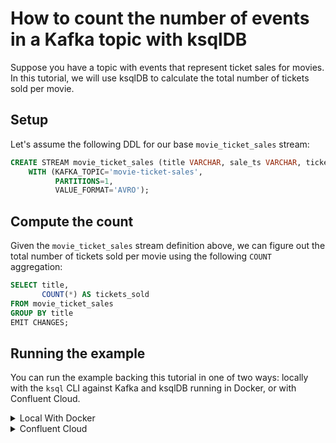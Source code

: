 <!-- title: How to count the number of events in a Kafka topic with ksqlDB -->
<!-- description: In this tutorial, learn how to count the number of events in a Kafka topic with ksqlDB, with step-by-step instructions and supporting code. -->

# How to count the number of events in a Kafka topic with ksqlDB

Suppose you have a topic with events that represent ticket sales for movies. In this tutorial, we will use ksqlDB to
calculate the total number of tickets sold per movie.

## Setup

Let's assume the following DDL for our base `movie_ticket_sales` stream:

```sql
CREATE STREAM movie_ticket_sales (title VARCHAR, sale_ts VARCHAR, ticket_total_value INT)
    WITH (KAFKA_TOPIC='movie-ticket-sales',
          PARTITIONS=1,
          VALUE_FORMAT='AVRO');
```

## Compute the count

Given the `movie_ticket_sales` stream definition above, we can figure out the total number of tickets sold per movie using
the following `COUNT` aggregation:

```sql
SELECT title,
       COUNT(*) AS tickets_sold
FROM movie_ticket_sales
GROUP BY title
EMIT CHANGES;
```

## Running the example

You can run the example backing this tutorial in one of two ways: locally with the `ksql` CLI against Kafka and ksqlDB running in Docker, or with Confluent Cloud.

<details>
  <summary>Local With Docker</summary>

  ### Prerequisites

  * Docker running via [Docker Desktop](https://docs.docker.com/desktop/) or [Docker Engine](https://docs.docker.com/engine/install/)
  * [Docker Compose](https://docs.docker.com/compose/install/). Ensure that the command `docker compose version` succeeds.

  ### Run the commands

  Clone the `confluentinc/tutorials` GitHub repository (if you haven't already) and navigate to the `tutorials` directory:

  ```shell
  git clone git@github.com:confluentinc/tutorials.git
  cd tutorials
  ```

  Start ksqlDB and Kafka:

  ```shell
  docker compose -f ./docker/docker-compose-ksqldb.yml up -d
  ```

  Next, open the ksqlDB CLI:

  ```shell
  docker exec -it ksqldb-cli ksql http://ksqldb-server:8088
  ```

  Run the following SQL statements to create the `movie_ticket_sales` stream backed by Kafka running in Docker and populate it with
  test data.

  ```sql
  CREATE STREAM movie_ticket_sales (title VARCHAR, sale_ts VARCHAR, ticket_total_value INT)
      WITH (KAFKA_TOPIC='movie-ticket-sales',
            PARTITIONS=1,
            VALUE_FORMAT='AVRO');
  ```

  ```sql
  INSERT INTO movie_ticket_sales (title, sale_ts, ticket_total_value) VALUES ('Unfrosted', '2024-09-18T10:00:00Z', 10);
  INSERT INTO movie_ticket_sales (title, sale_ts, ticket_total_value) VALUES ('Family Switch', '2024-09-18T10:00:00Z', 12);
  INSERT INTO movie_ticket_sales (title, sale_ts, ticket_total_value) VALUES ('Family Switch', '2024-09-18T10:01:00Z', 12);
  INSERT INTO movie_ticket_sales (title, sale_ts, ticket_total_value) VALUES ('Twisters', '2024-09-18T10:01:31Z', 12);
  INSERT INTO movie_ticket_sales (title, sale_ts, ticket_total_value) VALUES ('Family Switch', '2024-09-18T10:01:36Z', 24);
  INSERT INTO movie_ticket_sales (title, sale_ts, ticket_total_value) VALUES ('Twisters', '2024-09-18T10:02:00Z', 18);
  INSERT INTO movie_ticket_sales (title, sale_ts, ticket_total_value) VALUES ('Twisters', '2024-09-18T11:40:00Z', 36);
  INSERT INTO movie_ticket_sales (title, sale_ts, ticket_total_value) VALUES ('Twisters', '2024-09-18T11:40:09Z', 18);
  ```

  Finally, run the aggregating count query. Note that we first tell ksqlDB to consume from the beginning of the stream, and we also configure the query to use caching so that we only get a single output record per key (movie title).

  ```sql
  SET 'auto.offset.reset'='earliest';
  SET 'ksql.streams.cache.max.bytes.buffering' = '10000000';

  SELECT title,
         COUNT(*) AS tickets_sold
  FROM movie_ticket_sales
  GROUP BY title
  EMIT CHANGES;
  ```

  The query output should look like this:

  ```plaintext
  +----------------------------------+----------------------------------+
  |TITLE                             |TICKETS_SOLD                      |
  +----------------------------------+----------------------------------+
  |Unfrosted                         |1                                 |
  |Family Switch                     |3                                 |
  |Twisters                          |4                                 |
  +----------------------------------+----------------------------------+
  ```

  When you are finished, exit the ksqlDB CLI by entering `CTRL-D` and clean up the containers used for this tutorial by running:

  ```shell
  docker compose -f ./docker/docker-compose-ksqldb.yml down
  ```

</details>

<details>
  <summary>Confluent Cloud</summary>

  ### Prerequisites

  * A [Confluent Cloud](https://confluent.cloud/signup) account
  * The [Confluent CLI](https://docs.confluent.io/confluent-cli/current/install.html) installed on your machine

  ### Create Confluent Cloud resources

  Login to your Confluent Cloud account:

  ```shell
  confluent login --prompt --save
  ```

  Install a CLI plugin that will streamline the creation of resources in Confluent Cloud:

  ```shell
  confluent plugin install confluent-cloud_kickstart
  ```

  Run the following command to create a Confluent Cloud environment and Kafka cluster. This will create 
  resources in AWS region `us-west-2` by default, but you may override these choices by passing the `--cloud` argument with
  a value of `aws`, `gcp`, or `azure`, and the `--region` argument that is one of the cloud provider's supported regions,
  which you can list by running `confluent kafka region list --cloud <CLOUD PROVIDER>`
  
  ```shell
  confluent cloud-kickstart --name ksqldb-tutorial \
    --environment-name ksqldb-tutorial \
    --output-format stdout
  ```

  Now, create a ksqlDB cluster by first getting your user ID of the form `u-123456` when you run this command:

  ```shell
  confluent iam user list
  ```

  And then create a ksqlDB cluster called `ksqldb-tutorial` with access linked to your user account:

  ```shell
  confluent ksql cluster create ksqldb-tutorial \
    --credential-identity <USER ID>
  ```

  ### Run the commands

  Login to the [Confluent Cloud Console](https://confluent.cloud/). Select `Environments` in the lefthand navigation,
  and then click the `ksqldb-tutorial` environment tile. Click the `ksqldb-tutorial` Kafka cluster tile, and then
  select `ksqlDB` in the lefthand navigation.

  The cluster may take a few minutes to be provisioned. Once its status is `Up`, click the cluster name and scroll down to the editor.

  In the query properties section at the bottom, change the value for `auto.offset.reset` to `Earliest` so that ksqlDB 
  will consume from the beginning of the stream we create. Then click `Add another field` and add a property
  `cache.max.bytes.buffering` with value `10000000`. This configures the count query to use caching so that we only get
  a single output record per key (movie title).

  Enter the following statements in the editor and click `Run query`. This creates the `movie_ticket_sales` stream and
  populates it with test data.

  ```sql
  CREATE STREAM movie_ticket_sales (title VARCHAR, sale_ts VARCHAR, ticket_total_value INT)
      WITH (KAFKA_TOPIC='movie-ticket-sales',
            PARTITIONS=1,
            VALUE_FORMAT='AVRO');

  INSERT INTO movie_ticket_sales (title, sale_ts, ticket_total_value) VALUES ('Unfrosted', '2024-09-18T10:00:00Z', 10);
  INSERT INTO movie_ticket_sales (title, sale_ts, ticket_total_value) VALUES ('Family Switch', '2024-09-18T10:00:00Z', 12);
  INSERT INTO movie_ticket_sales (title, sale_ts, ticket_total_value) VALUES ('Family Switch', '2024-09-18T10:01:00Z', 12);
  INSERT INTO movie_ticket_sales (title, sale_ts, ticket_total_value) VALUES ('Twisters', '2024-09-18T10:01:31Z', 12);
  INSERT INTO movie_ticket_sales (title, sale_ts, ticket_total_value) VALUES ('Family Switch', '2024-09-18T10:01:36Z', 24);
  INSERT INTO movie_ticket_sales (title, sale_ts, ticket_total_value) VALUES ('Twisters', '2024-09-18T10:02:00Z', 18);
  INSERT INTO movie_ticket_sales (title, sale_ts, ticket_total_value) VALUES ('Twisters', '2024-09-18T11:40:00Z', 36);
  INSERT INTO movie_ticket_sales (title, sale_ts, ticket_total_value) VALUES ('Twisters', '2024-09-18T11:40:09Z', 18);
  ```

  Now paste the aggregating count query in the editor and click `Run query`:

  ```sql
  SELECT title,
         COUNT(*) AS tickets_sold
  FROM movie_ticket_sales
  GROUP BY title
  EMIT CHANGES;
  ```

  The query output should look like this (order may vary):

  ```plaintext
  +----------------------------------+----------------------------------+
  |TITLE                             |TICKETS_SOLD                      |
  +----------------------------------+----------------------------------+
  |Unfrosted                         |1                                 |
  |Family Switch                     |3                                 |
  |Twisters                          |4                                 |
  +----------------------------------+----------------------------------+
  ```

  ### Clean up

  When you are finished, delete the `ksqldb-tutorial` environment by first getting the environment ID of the form 
  `env-123456` corresponding to it:

  ```shell
  confluent environment list
  ```

  Delete the environment, including all resources created for this tutorial:

  ```shell
  confluent environment delete <ENVIRONMENT ID>
  ```

</details>
